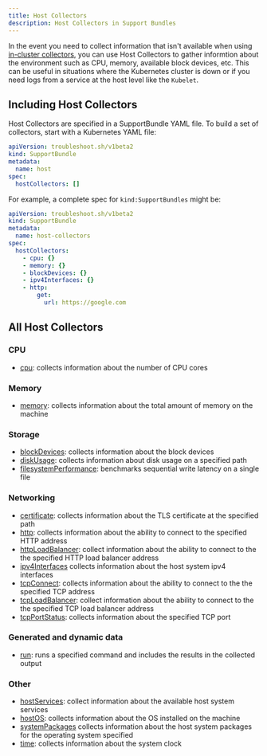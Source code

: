 ```yaml
---
title: Host Collectors
description: Host Collectors in Support Bundles
---
```


In the event you need to collect information that isn't available when using [in-cluster collectors](/collect/all), you can use Host Collectors to gather informtion about the environment such as CPU, memory, available block devices, etc. This can be useful in situations where the Kubernetes cluster is down or if you need logs from a service at the host level like the `Kubelet`.

## Including Host Collectors

Host Collectors are specified in a SupportBundle YAML file. To build a set of collectors, start with a Kubernetes YAML file:

```yaml
apiVersion: troubleshoot.sh/v1beta2
kind: SupportBundle
metadata:
  name: host
spec:
  hostCollectors: []
```

For example, a complete spec for `kind:SupportBundles` might be:

```yaml
apiVersion: troubleshoot.sh/v1beta2
kind: SupportBundle
metadata:
  name: host-collectors
spec:
  hostCollectors:
    - cpu: {}
    - memory: {}
    - blockDevices: {}
    - ipv4Interfaces: {}
    - http:
        get:
          url: https://google.com
```

## All Host Collectors

### CPU 
- [cpu](./cpu): collects information about the number of CPU cores

### Memory
- [memory](./memory): collects information about the total amount of memory on the machine

### Storage
- [blockDevices](./blockDevices): collects information about the block devices
- [diskUsage](./diskUsage): collects information about disk usage on a specified path
- [filesystemPerformance](./filesystemPerformance): benchmarks sequential write latency on a single file

### Networking
- [certificate](./certificate): collects information about the TLS certificate at the specified path
- [http](./http): collects information about the ability to connect to the specified HTTP address
- [httpLoadBalancer](./httpLoadBalancer): collect information about the ability to connect to the the specified HTTP load balancer address
- [ipv4Interfaces](./ipv4Interfaces) collects information about the host system ipv4 interfaces
- [tcpConnect](./tcpConnect): collects information about the ability to connect to the the specified TCP address
- [tcpLoadBalancer](./tcpLoadBalancer): collect information about the ability to connect to the the specified TCP load balancer address
- [tcpPortStatus](./tcpPortStatus): collects information about the specified TCP port

### Generated and dynamic data
- [run](./run): runs a specified command and includes the results in the collected output

### Other
- [hostServices](./hostServices): collect information about the available host system services
- [hostOS](./hostOS): collects information about the OS installed on the machine
- [systemPackages](./systemPackages) collects information about the host system packages for the operating system specified
- [time](./time): collects information about the system clock
